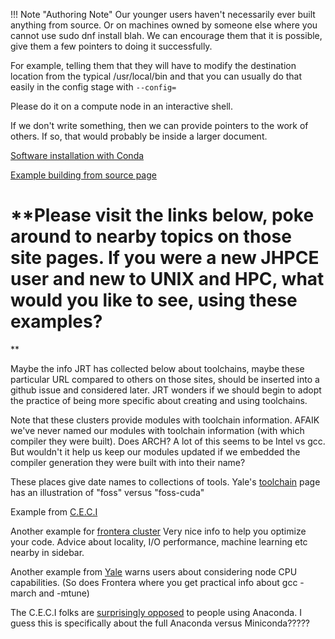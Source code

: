 !!! Note "Authoring Note"
    Our younger users haven't necessarily ever built anything from source. Or on machines owned by someone else where you cannot use sudo dnf install blah. We can encourage them that it is possible, give them a few pointers to doing it successfully.

For example, telling them that they will have to modify the destination location from the typical /usr/local/bin and that you can usually do that easily in the config stage with `--config=`

Please do it on a compute node in an interactive shell.

If we don't write something, then we can provide pointers to the work of others. If so, that would probably be inside a larger document.

[Software installation with Conda](https://hpc-docs.cubi.bihealth.org/best-practice/software-installation-with-conda/)

[Example building from source page](https://hpc-docs.cubi.bihealth.org/how-to/software/scientific-software/)

# **Please visit the links below, poke around to nearby topics on those site pages. If you were a new JHPCE user and new to UNIX and HPC, what would you like to see, using these examples?
**

Maybe the info JRT has collected below about toolchains, maybe these particular URL compared to others on those sites, should be inserted into a github issue and considered later. JRT wonders if we should begin to adopt the practice of being more specific about creating and using toolchains.

Note that these clusters provide modules with toolchain information. AFAIK we've never named our modules with toolchain information (with which compiler they were built). Does ARCH? A lot of this seems to be Intel vs gcc. But wouldn't it help us keep our modules updated if we embedded the compiler generation they were built with into their name?

These places give date names to collections of tools. Yale's [toolchain](https://docs.ycrc.yale.edu/clusters-at-yale/applications/toolchains/) page has an illustration of "foss" versus "foss-cuda"

Example from [C.E.C.I](https://support.ceci-hpc.be/doc/_contents/UsingSoftwareAndLibraries/CompilingSoftwareFromSources/index.html)

Another example for [frontera cluster](https://docs.tacc.utexas.edu/hpc/frontera/#building) Very nice info to help you optimize your code. Advice about locality, I/O performance, machine learning etc nearby in sidebar.

Another example from [Yale](https://docs.ycrc.yale.edu/clusters-at-yale/applications/compile/) warns users about considering node CPU capabilities. (So does Frontera where you get practical info about gcc -march and -mtune)

The C.E.C.I folks are [surprisingly opposed](https://support.ceci-hpc.be/doc/_contents/UsingSoftwareAndLibraries/InstallingSoftwareByYourself/conda.html#conda) to people using Anaconda. I guess this is specifically about the full Anaconda versus Miniconda?????
